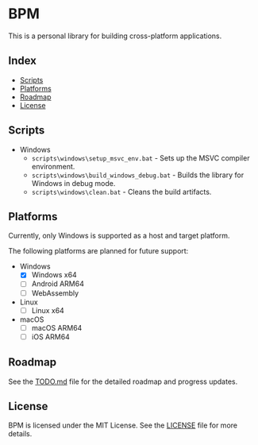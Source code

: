 # BPM

This is a personal library for building cross-platform applications.

## Index

- [Scripts](#scripts)
- [Platforms](#platforms)
- [Roadmap](#roadmap)
- [License](#license)

## Scripts

- Windows
  - `scripts\windows\setup_msvc_env.bat` - Sets up the MSVC compiler environment.
  - `scripts\windows\build_windows_debug.bat` - Builds the library for Windows in debug mode.
  - `scripts\windows\clean.bat` - Cleans the build artifacts.

## Platforms

Currently, only Windows is supported as a host and target platform.

The following platforms are planned for future support:

- Windows
  - [x] Windows x64
  - [ ] Android ARM64
  - [ ] WebAssembly
- Linux
  - [ ]  Linux x64
- macOS
  - [ ] macOS ARM64
  - [ ] iOS ARM64

## Roadmap

See the [TODO.md](TODO.md) file for the detailed roadmap and progress updates.

## License

BPM is licensed under the MIT License. See the [LICENSE](LICENSE) file for more details.
